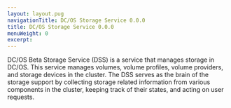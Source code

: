 ```yaml
---
layout: layout.pug
navigationTitle: DC/OS Storage Service 0.0.0
title: DC/OS Storage Service 0.0.0
menuWeight: 0
excerpt:
---
```


DC/OS Beta Storage Service (DSS) is a service that manages storage in DC/OS.
This service manages volumes, volume profiles, volume providers, and storage devices in the cluster.
The DSS serves as the brain of the storage support by collecting storage related information from various components in the cluster, keeping track of their states, and acting on user requests.
